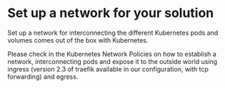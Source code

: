 # Set up a network for your solution

Set up a network for interconnecting the different Kubernetes pods and volumes comes out of the box with Kubernetes. 

Please check in the Kubernetes Network Policies on how to establish a network, interconnecting pods and expose it to the outside world using ingress (version 2.3 of traefik available in our configuration, with tcp forwarding) and egress. 
